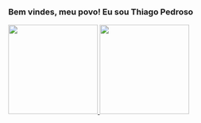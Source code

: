 ### Bem vindes, meu povo! Eu sou Thiago Pedroso
 <div>
  <a href="https://github.com/ThiagaoCode">
  <img height="180em" src="https://github-readme-stats.vercel.app/api?username=ThiagaoCode&show_icons=true&theme=tokyonight&include_all_commits=true&count_private=true"/>
  <img height="180em" src="https://github-readme-stats.vercel.app/api/top-langs/?username=ThiagaoCode&layout=compact&langs_count=7&theme=tokyonight"/>
</div>
